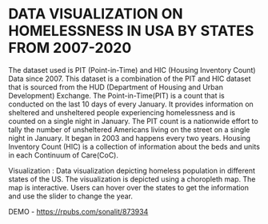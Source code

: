 # DATA VISUALIZATION ON HOMELESSNESS IN USA BY STATES FROM 2007-2020

The dataset used is PIT (Point-in-Time) and HIC (Housing Inventory Count) Data since 2007. This dataset is a combination of the PIT and HIC dataset that is sourced from the HUD (Department of Housing and Urban Development) Exchange. The Point-in-Time(PIT) is a count that is conducted on the last 10 days of every January. It provides information on sheltered and unsheltered people experiencing homelessness and is counted on a single night in January. The PIT count is a nationwide effort to tally the number of unsheltered Americans living on the street on a single night in January. It began in 2003 and happens every two years. Housing Inventory Count (HIC) is a collection of information about the beds and units in each Continuum of Care(CoC). 

Visualization :
Data visualization depicting homeless population in different states of the US. The visualization is depicted using a choropleth map. The map is interactive. Users can hover over the states to get the information and use the slider to change the year.

DEMO - https://rpubs.com/sonalit/873934
